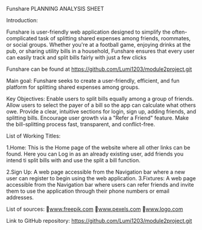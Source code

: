 Funshare
PLANNING ANALYSIS SHEET

Introduction:

Funshare is user-friendly web application designed to simplify the often-complicated task of splitting shared expenses among friends, roommates, or social groups. Whether you're at a football game, enjoying drinks at the pub, or sharing utility bills in a household, Funshare ensures that every user can easily track and split bills fairly with just a few clicks

Funshare can be found at https://github.com/Lumi1203/module2project.git

Main goal:
Funshare seeks to create a user-friendly, efficient, and fun platform for splitting shared expenses among groups.

Key Objectives:
Enable users to split bills equally among a group of friends.
Allow users to select the payer of a bill so the app can calculate what others owe.
Provide a clear, intuitive  sections for login, sign up, adding friends, and splitting bills.
Encourage user growth via a "Refer a Friend" feature.
Make the bill-splitting process fast, transparent, and conflict-free.


List of Working Titles:

1.Home:
	This is the Home page of the website where all other links can be found. Here you 	can Log in as an already existing user, add friends you intend ti split bills with and use the split a bill function. 

2.Sign Up:
	A web page accessible from the Navigation bar where a new user can register to 	begin using the web application.
3.Fixtures:
	A web page accessible from the Navigation bar where users can refer friends and 	invite them to use the application through their phone numbers or email addresses.



List of sources:
www.freepik.com
www.pexels.com
www.logo.com



Link to GitHub repository:
https://github.com/Lumi1203/module2project.git






